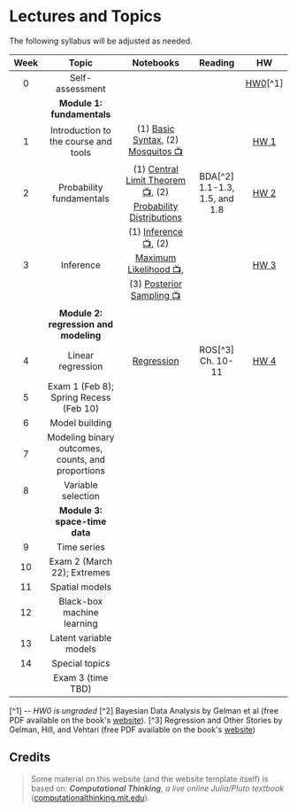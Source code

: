 # Lectures and Topics

The following syllabus will be adjusted as needed.

| Week | Topic | Notebooks | Reading | HW |
|:----:|:-----:|:---------:|:----------:|:---:|
| 0 | Self-assessment | | | [HW0](/00_hw0/)[^1] |
| | **Module 1: fundamentals** | 
| 1 | Introduction to the course and tools | (1) [Basic Syntax](/01_basic_syntax/), (2) [Mosquitos 📺](/01_mosquitos/) | | [HW 1](/01_hw1/) |
| 2 | Probability fundamentals | (1) [Central Limit Theorem 📺](/02_clt/), (2) [Probability Distributions](/02_probability/) | BDA[^2] 1.1-1.3, 1.5, and 1.8 | [HW 2](/02_hw2/) |
| 3 | Inference | (1) [Inference 📺](/03_inference/), (2) [Maximum Likelihood 📺](/03_mle/), (3) [Posterior Sampling 📺](/03_mcmc/) | | [HW 3](/03_hw3/) |
| | **Module 2: regression and modeling**| | |
| 4 | Linear regression | [Regression](/04_regression/) | ROS[^3] Ch. 10-11 | [HW 4](/04_hw4/) |
| 5 | Exam 1 (Feb 8); Spring Recess (Feb 10) | | | |
| 6 | Model building | | | |
| 7 | Modeling binary outcomes, counts, and proportions | | | |
| 8 | Variable selection | | | |
| | **Module 3: space-time data**| | |
| 9 | Time series | | | |
| 10 | Exam 2 (March 22); Extremes | | | |
| 11 | Spatial models | | | |
| 12 | Black-box machine learning | | | |
| 13 | Latent variable models | | | |
| 14 | Special topics | | | |
|  | Exam 3 (time TBD) | | | |

[^1] -- _HW0 is ungraded_
[^2] Bayesian Data Analysis by Gelman et al (free PDF available on the book's [website](http://www.stat.columbia.edu/~gelman/book/)).
[^3] Regression and Other Stories by Gelman, Hill, and Vehtari (free PDF available on the book's [website](https://avehtari.github.io/ROS-Examples/index.html))

## Credits

> Some material on this website (and the website template itself) is based on: _**Computational Thinking**, a live online Julia/Pluto textbook_
> ([computationalthinking.mit.edu](https://computationalthinking.mit.edu)).
